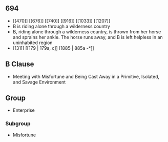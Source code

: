 ## 694
- [[470]] [[676]] [[740]] [[916]] [[1033]] [[1207]] 
- B is riding alone through a wilderness country
- B, riding alone through a wilderness country, is thrown from her horse and sprains her ankle. The horse runs away, and B is left helpless in an uninhabited region
- [[31]] [[179 | 179a, c]] [[885 | 885a -*]] 

## B Clause
- Meeting with Misfortune and Being Cast Away in a Primitive, Isolated, and Savage Environment

## Group
- Enterprise

### Subgroup
- Misfortune

